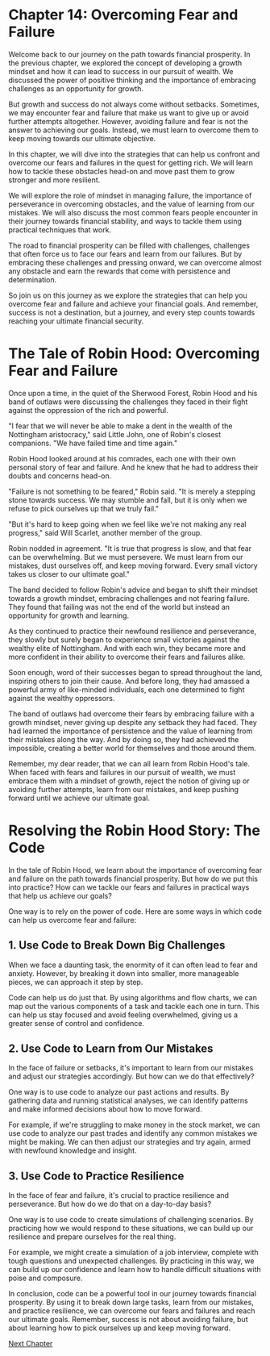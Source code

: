 # Chapter 14: Overcoming Fear and Failure

Welcome back to our journey on the path towards financial prosperity. In the previous chapter, we explored the concept of developing a growth mindset and how it can lead to success in our pursuit of wealth. We discussed the power of positive thinking and the importance of embracing challenges as an opportunity for growth.

But growth and success do not always come without setbacks. Sometimes, we may encounter fear and failure that make us want to give up or avoid further attempts altogether. However, avoiding failure and fear is not the answer to achieving our goals. Instead, we must learn to overcome them to keep moving towards our ultimate objective.

In this chapter, we will dive into the strategies that can help us confront and overcome our fears and failures in the quest for getting rich. We will learn how to tackle these obstacles head-on and move past them to grow stronger and more resilient.

We will explore the role of mindset in managing failure, the importance of perseverance in overcoming obstacles, and the value of learning from our mistakes. We will also discuss the most common fears people encounter in their journey towards financial stability, and ways to tackle them using practical techniques that work.

The road to financial prosperity can be filled with challenges, challenges that often force us to face our fears and learn from our failures. But by embracing these challenges and pressing onward, we can overcome almost any obstacle and earn the rewards that come with persistence and determination.

So join us on this journey as we explore the strategies that can help you overcome fear and failure and achieve your financial goals. And remember, success is not a destination, but a journey, and every step counts towards reaching your ultimate financial security.
# The Tale of Robin Hood: Overcoming Fear and Failure

Once upon a time, in the quiet of the Sherwood Forest, Robin Hood and his band of outlaws were discussing the challenges they faced in their fight against the oppression of the rich and powerful.

"I fear that we will never be able to make a dent in the wealth of the Nottingham aristocracy," said Little John, one of Robin's closest companions. "We have failed time and time again."

Robin Hood looked around at his comrades, each one with their own personal story of fear and failure. And he knew that he had to address their doubts and concerns head-on.

"Failure is not something to be feared," Robin said. "It is merely a stepping stone towards success. We may stumble and fall, but it is only when we refuse to pick ourselves up that we truly fail."

"But it's hard to keep going when we feel like we're not making any real progress," said Will Scarlet, another member of the group.

Robin nodded in agreement. "It is true that progress is slow, and that fear can be overwhelming. But we must persevere. We must learn from our mistakes, dust ourselves off, and keep moving forward. Every small victory takes us closer to our ultimate goal."

The band decided to follow Robin's advice and began to shift their mindset towards a growth mindset, embracing challenges and not fearing failure. They found that failing was not the end of the world but instead an opportunity for growth and learning.

As they continued to practice their newfound resilience and perseverance, they slowly but surely began to experience small victories against the wealthy elite of Nottingham. And with each win, they became more and more confident in their ability to overcome their fears and failures alike.

Soon enough, word of their successes began to spread throughout the land, inspiring others to join their cause. And before long, they had amassed a powerful army of like-minded individuals, each one determined to fight against the wealthy oppressors.

The band of outlaws had overcome their fears by embracing failure with a growth mindset, never giving up despite any setback they had faced. They had learned the importance of persistence and the value of learning from their mistakes along the way. And by doing so, they had achieved the impossible, creating a better world for themselves and those around them.

Remember, my dear reader, that we can all learn from Robin Hood's tale. When faced with fears and failures in our pursuit of wealth, we must embrace them with a mindset of growth, reject the notion of giving up or avoiding further attempts, learn from our mistakes, and keep pushing forward until we achieve our ultimate goal.
# Resolving the Robin Hood Story: The Code

In the tale of Robin Hood, we learn about the importance of overcoming fear and failure on the path towards financial prosperity. But how do we put this into practice? How can we tackle our fears and failures in practical ways that help us achieve our goals?

One way is to rely on the power of code. Here are some ways in which code can help us overcome fear and failure:

## 1. Use Code to Break Down Big Challenges

When we face a daunting task, the enormity of it can often lead to fear and anxiety. However, by breaking it down into smaller, more manageable pieces, we can approach it step by step.

Code can help us do just that. By using algorithms and flow charts, we can map out the various components of a task and tackle each one in turn. This can help us stay focused and avoid feeling overwhelmed, giving us a greater sense of control and confidence.

## 2. Use Code to Learn from Our Mistakes

In the face of failure or setbacks, it's important to learn from our mistakes and adjust our strategies accordingly. But how can we do that effectively?

One way is to use code to analyze our past actions and results. By gathering data and running statistical analyses, we can identify patterns and make informed decisions about how to move forward.

For example, if we're struggling to make money in the stock market, we can use code to analyze our past trades and identify any common mistakes we might be making. We can then adjust our strategies and try again, armed with newfound knowledge and insight.

## 3. Use Code to Practice Resilience

In the face of fear and failure, it's crucial to practice resilience and perseverance. But how do we do that on a day-to-day basis?

One way is to use code to create simulations of challenging scenarios. By practicing how we would respond to these situations, we can build up our resilience and prepare ourselves for the real thing.

For example, we might create a simulation of a job interview, complete with tough questions and unexpected challenges. By practicing in this way, we can build up our confidence and learn how to handle difficult situations with poise and composure.

In conclusion, code can be a powerful tool in our journey towards financial prosperity. By using it to break down large tasks, learn from our mistakes, and practice resilience, we can overcome our fears and failures and reach our ultimate goals. Remember, success is not about avoiding failure, but about learning how to pick ourselves up and keep moving forward.


[Next Chapter](15_Chapter15.md)